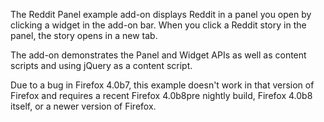 The Reddit Panel example add-on displays Reddit in a panel you open
by clicking a widget in the add-on bar.  When you click a Reddit story
in the panel, the story opens in a new tab.

The add-on demonstrates the Panel and Widget APIs as well as content scripts
and using jQuery as a content script.

Due to a bug in Firefox 4.0b7, this example doesn't work in that version
of Firefox and requires a recent Firefox 4.0b8pre nightly build, Firefox 4.0b8
itself, or a newer version of Firefox.
